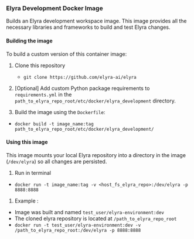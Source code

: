 <!--
{% comment %}
Copyright 2018-2022 Elyra Authors

Licensed under the Apache License, Version 2.0 (the "License");
you may not use this file except in compliance with the License.
You may obtain a copy of the License at

http://www.apache.org/licenses/LICENSE-2.0

Unless required by applicable law or agreed to in writing, software
distributed under the License is distributed on an "AS IS" BASIS,
WITHOUT WARRANTIES OR CONDITIONS OF ANY KIND, either express or implied.
See the License for the specific language governing permissions and
limitations under the License.
{% endcomment %}
-->

### Elyra Development Docker Image

Builds an Elyra development workspace image. This image provides all the necessary libraries and frameworks to build and test
Elyra changes. 

#### Building the image

To build a custom version of this container image:
1. Clone this repository
   - `git clone https://github.com/elyra-ai/elyra`
1. [Optional] Add custom Python package requirements to `requirements.yml` in the `path_to_elyra_repo_root/etc/docker/elyra_development` directory.

1. Build the image using the `Dockerfile`:
  - `docker build -t image_name:tag path_to_elyra_repo_root/etc/docker/elyra_development/` 

#### Using this image
This image mounts your local Elyra repository into a directory in the image (`/dev/elyra`) so all changes are persisted. 
1. Run in terminal
  - `docker run -t image_name:tag -v <host_fs_elyra_repo>:/dev/elyra -p 8888:8888`
1. Example :
  - Image was built and named `test_user/elyra-environment:dev`
  - The cloned elyra repository is located at `/path_to_elyra_repo_root`
  - `docker run -t test_user/elyra-environment:dev -v /path_to_elyra_repo_root:/dev/elyra -p 8888:8888`